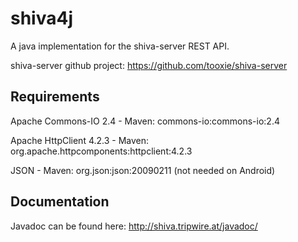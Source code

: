 shiva4j
=======

A java implementation for the shiva-server REST API.

shiva-server github project: https://github.com/tooxie/shiva-server


Requirements
------------
Apache Commons-IO 2.4 - Maven: commons-io:commons-io:2.4

Apache HttpClient 4.2.3 - Maven: org.apache.httpcomponents:httpclient:4.2.3

JSON - Maven: org.json:json:20090211 (not needed on Android)


Documentation
-------------

Javadoc can be found here: http://shiva.tripwire.at/javadoc/